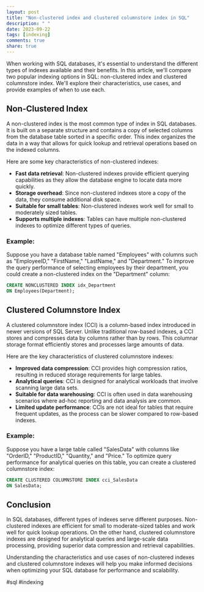 ```yaml
---
layout: post
title: "Non-clustered index and clustered columnstore index in SQL"
description: " "
date: 2023-09-22
tags: [indexing]
comments: true
share: true
---
```


When working with SQL databases, it's essential to understand the different types of indexes available and their benefits. In this article, we'll compare two popular indexing options in SQL: non-clustered index and clustered columnstore index. We'll explore their characteristics, use cases, and provide examples of when to use each.

## Non-Clustered Index

A non-clustered index is the most common type of index in SQL databases. It is built on a separate structure and contains a copy of selected columns from the database table sorted in a specific order. This index organizes the data in a way that allows for quick lookup and retrieval operations based on the indexed columns.

Here are some key characteristics of non-clustered indexes:

- **Fast data retrieval**: Non-clustered indexes provide efficient querying capabilities as they allow the database engine to locate data more quickly.
- **Storage overhead**: Since non-clustered indexes store a copy of the data, they consume additional disk space.
- **Suitable for small tables**: Non-clustered indexes work well for small to moderately sized tables.
- **Supports multiple indexes**: Tables can have multiple non-clustered indexes to optimize different types of queries.

### Example:

Suppose you have a database table named "Employees" with columns such as "EmployeeID," "FirstName," "LastName," and "Department." To improve the query performance of selecting employees by their department, you could create a non-clustered index on the "Department" column:

```sql
CREATE NONCLUSTERED INDEX idx_Department
ON Employees(Department);
```

## Clustered Columnstore Index

A clustered columnstore index (CCI) is a column-based index introduced in newer versions of SQL Server. Unlike traditional row-based indexes, a CCI stores and compresses data by columns rather than by rows. This columnar storage format efficiently stores and processes large amounts of data.

Here are the key characteristics of clustered columnstore indexes:

- **Improved data compression**: CCI provides high compression ratios, resulting in reduced storage requirements for large tables.
- **Analytical queries**: CCI is designed for analytical workloads that involve scanning large data sets.
- **Suitable for data warehousing**: CCI is often used in data warehousing scenarios where ad-hoc reporting and data analysis are common.
- **Limited update performance**: CCIs are not ideal for tables that require frequent updates, as the process can be slower compared to row-based indexes.

### Example:

Suppose you have a large table called "SalesData" with columns like "OrderID," "ProductID," "Quantity," and "Price." To optimize query performance for analytical queries on this table, you can create a clustered columnstore index:

```sql
CREATE CLUSTERED COLUMNSTORE INDEX cci_SalesData
ON SalesData;
```

## Conclusion

In SQL databases, different types of indexes serve different purposes. Non-clustered indexes are efficient for small to moderate-sized tables and work well for quick lookup operations. On the other hand, clustered columnstore indexes are designed for analytical queries and large-scale data processing, providing superior data compression and retrieval capabilities.

Understanding the characteristics and use cases of non-clustered indexes and clustered columnstore indexes will help you make informed decisions when optimizing your SQL database for performance and scalability.

#sql #indexing